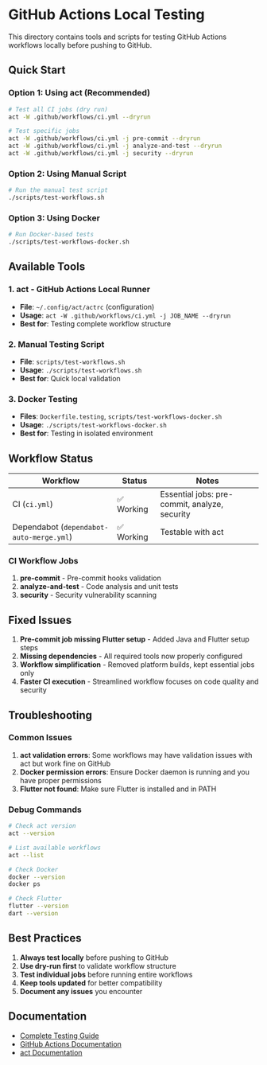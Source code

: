 # GitHub Actions Local Testing

This directory contains tools and scripts for testing GitHub Actions workflows locally before pushing to GitHub.

## Quick Start

### Option 1: Using act (Recommended)

```bash
# Test all CI jobs (dry run)
act -W .github/workflows/ci.yml --dryrun

# Test specific jobs
act -W .github/workflows/ci.yml -j pre-commit --dryrun
act -W .github/workflows/ci.yml -j analyze-and-test --dryrun
act -W .github/workflows/ci.yml -j security --dryrun
```

### Option 2: Using Manual Script

```bash
# Run the manual test script
./scripts/test-workflows.sh
```

### Option 3: Using Docker

```bash
# Run Docker-based tests
./scripts/test-workflows-docker.sh
```

## Available Tools

### 1. act - GitHub Actions Local Runner

- **File**: `~/.config/act/actrc` (configuration)
- **Usage**: `act -W .github/workflows/ci.yml -j JOB_NAME --dryrun`
- **Best for**: Testing complete workflow structure

### 2. Manual Testing Script

- **File**: `scripts/test-workflows.sh`
- **Usage**: `./scripts/test-workflows.sh`
- **Best for**: Quick local validation

### 3. Docker Testing

- **Files**: `Dockerfile.testing`, `scripts/test-workflows-docker.sh`
- **Usage**: `./scripts/test-workflows-docker.sh`
- **Best for**: Testing in isolated environment

## Workflow Status

| Workflow                                 | Status     | Notes                                         |
| ---------------------------------------- | ---------- | --------------------------------------------- |
| CI (`ci.yml`)                            | ✅ Working | Essential jobs: pre-commit, analyze, security |
| Dependabot (`dependabot-auto-merge.yml`) | ✅ Working | Testable with act                             |

### CI Workflow Jobs

1. **pre-commit** - Pre-commit hooks validation
2. **analyze-and-test** - Code analysis and unit tests
3. **security** - Security vulnerability scanning

## Fixed Issues

1. **Pre-commit job missing Flutter setup** - Added Java and Flutter setup steps
2. **Missing dependencies** - All required tools now properly configured
3. **Workflow simplification** - Removed platform builds, kept essential jobs only
4. **Faster CI execution** - Streamlined workflow focuses on code quality and security

## Troubleshooting

### Common Issues

1. **act validation errors**: Some workflows may have validation issues with act but work fine on GitHub
2. **Docker permission errors**: Ensure Docker daemon is running and you have proper permissions
3. **Flutter not found**: Make sure Flutter is installed and in PATH

### Debug Commands

```bash
# Check act version
act --version

# List available workflows
act --list

# Check Docker
docker --version
docker ps

# Check Flutter
flutter --version
dart --version
```

## Best Practices

1. **Always test locally** before pushing to GitHub
2. **Use dry-run first** to validate workflow structure
3. **Test individual jobs** before running entire workflows
4. **Keep tools updated** for better compatibility
5. **Document any issues** you encounter

## Documentation

- [Complete Testing Guide](../docs/github-actions-local-testing.md)
- [GitHub Actions Documentation](https://docs.github.com/en/actions)
- [act Documentation](https://github.com/nektos/act)
